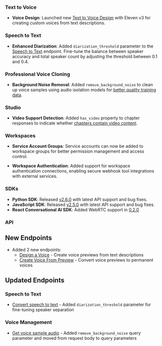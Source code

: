 ### Text to Voice

- **Voice Design**: Launched new [Text to Voice Design](/docs/api-reference/text-to-voice/design#request.body.model_id) with Eleven v3 for creating custom voices from text descriptions.

### Speech to Text

- **Enhanced Diarization**: Added `diarization_threshold` parameter to the [Speech to Text](/docs/api-reference/speech-to-text/convert#request.body.diarization_threshold.diarization_threshold) endpoint. Fine-tune the balance between speaker accuracy and total speaker count by adjusting the threshold between 0.1 and 0.4.

### Professional Voice Cloning

- **Background Noise Removal**: Added `remove_background_noise` to clean up voice samples using audio isolation models for [better quality training data](/docs/api-reference/voices/pvc/samples/create#request.body.remove_background_noise.remove_background_noise).

### Studio

- **Video Support Detection**: Added `has_video` property to chapter responses to indicate whether [chapters contain video content](/docs/api-reference/studio/get-chapters#response.body.chapters.has_video).

### Workspaces

- **Service Account Groups**: Service accounts can now be added to workspace groups for better permission management and access control.

- **Workspace Authentication**: Added support for workspace authentication connections, enabling secure webhook tool integrations with external services.

### SDKs

- **Python SDK**: Released [v2.6.0](https://github.com/elevenlabs/elevenlabs-python/releases) with latest API support and bug fixes.
- **JavaScript SDK**: Released [v2.5.0](https://github.com/elevenlabs/elevenlabs-js/releases) with latest API support and bug fixes.
- **React Conversational AI SDK**: Added WebRTC support in [0.2.0](https://github.com/elevenlabs/packages/releases/tag/%40elevenlabs%2Freact%400.2.0)

### API

<Accordion title="View API changes">

## New Endpoints

- Added 2 new endpoints:
  - [Design a Voice](/docs/api-reference/text-to-voice/design) - Create voice previews from text descriptions
  - [Create Voice From Preview](/docs/api-reference/text-to-voice/create) - Convert voice previews to permanent voices

## Updated Endpoints

### Speech to Text

- [Convert speech to text](/docs/api-reference/speech-to-text/convert) - Added `diarization_threshold` parameter for fine-tuning speaker separation

### Voice Management

- [Get voice sample audio](/docs/api-reference/voices/pvc/samples/create#request.body.remove_background_noise.remove_background_noise) - Added `remove_background_noise` query parameter and moved from request body to query parameters

</Accordion>
